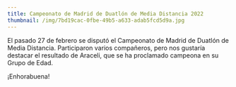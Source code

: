 ```yaml
---
title: Campeonato de Madrid de Duatlón de Media Distancia 2022
thumbnail: /img/7bd19cac-0fbe-49b5-a633-adab5fcd5d9a.jpg
---
```

El pasado 27 de febrero se disputó el Campeonato de Madrid de Duatlón de Media Distancia. Participaron varios compañeros, pero nos gustaría destacar el resultado de Araceli, que se ha proclamado campeona en su Grupo de Edad.

¡Enhorabuena!